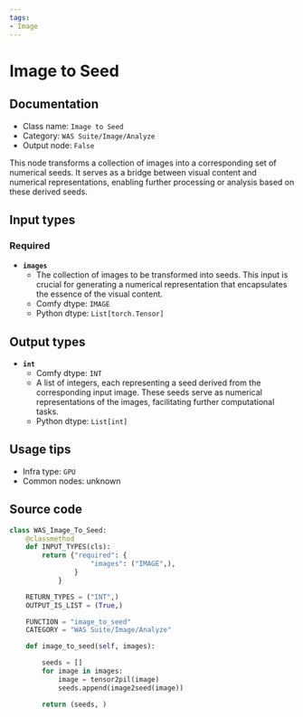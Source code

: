 ```yaml
---
tags:
- Image
---
```


# Image to Seed
## Documentation
- Class name: `Image to Seed`
- Category: `WAS Suite/Image/Analyze`
- Output node: `False`

This node transforms a collection of images into a corresponding set of numerical seeds. It serves as a bridge between visual content and numerical representations, enabling further processing or analysis based on these derived seeds.
## Input types
### Required
- **`images`**
    - The collection of images to be transformed into seeds. This input is crucial for generating a numerical representation that encapsulates the essence of the visual content.
    - Comfy dtype: `IMAGE`
    - Python dtype: `List[torch.Tensor]`
## Output types
- **`int`**
    - Comfy dtype: `INT`
    - A list of integers, each representing a seed derived from the corresponding input image. These seeds serve as numerical representations of the images, facilitating further computational tasks.
    - Python dtype: `List[int]`
## Usage tips
- Infra type: `GPU`
- Common nodes: unknown


## Source code
```python
class WAS_Image_To_Seed:
    @classmethod
    def INPUT_TYPES(cls):
        return {"required": {
                    "images": ("IMAGE",),
                }
            }

    RETURN_TYPES = ("INT",)
    OUTPUT_IS_LIST = (True,)

    FUNCTION = "image_to_seed"
    CATEGORY = "WAS Suite/Image/Analyze"

    def image_to_seed(self, images):

        seeds = []
        for image in images:
            image = tensor2pil(image)
            seeds.append(image2seed(image))

        return (seeds, )

```
